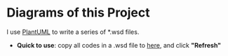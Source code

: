 # Diagrams of this Project
I use [PlantUML](https://plantuml.com/en/) to write a series of *.wsd files.

* **Quick to use**: copy all codes in  a .wsd file to [here](https://www.planttext.com/), and click **"Refresh"**